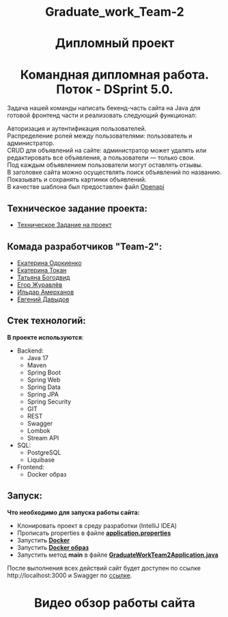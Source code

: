 # <h1 align="center"> Graduate_work_Team-2

# <h1 align="center"> Дипломный проект
## <h1 align="center"> Командная дипломная работа. Поток - DSprint 5.0.

Задача нашей команды написать бекенд-часть сайта на Java для готовой фронтенд части и реализовать следующий функционал:

Авторизация и аутентификация пользователей.\
Распределение ролей между пользователями: пользователь и администратор.\
CRUD для объявлений на сайте: администратор может удалять или редактировать все объявления, а пользователи — только свои.\
Под каждым объявлением пользователи могут оставлять отзывы.\
В заголовке сайта можно осуществлять поиск объявлений по названию.\
Показывать и сохранять картинки объявлений.\
В качестве шаблона был предоставлен файл [Openapi](https://github.com/BizinMitya/front-react-avito/blob/v1.12/openapi.yaml)

## Техническое задание проекта:
- [Техническое Задание на проект](https://skyengpublic.notion.site/64113e0a2641475c9ad9bea93144afff)

## Комада разработчиков "Team-2":

 - [Екатерина Одокиенко](https://github.com/KatOli4ka)
 - [Екатерина Токан](https://github.com/KaterinaT666/)
 - [Татьяна Богодвид](https://github.com/TatyanaBogodvid)
 - [Егор Журавлёв](https://github.com/icedragal)
 - [Ильдар Амерханов](https://github.com/ildar1902)
 - [Евгений Давыдов](https://github.com/ITevgeniydav2022)
 
 
## Стек технологий:
**В проекте используются**:
 
* Backend:
    - Java 17
    - Maven
    - Spring Boot
    - Spring Web
    - Spring Data
    - Spring JPA
    - Spring Security
    - GIT
    - REST
    - Swagger
    - Lombok
    - Stream API
* SQL:
    - PostgreSQL
    - Liquibase
* Frontend:
    - Docker образ

## Запуск:
**Что необходимо для запуска работы сайта:**
- Клонировать проект в среду разработки (IntelliJ IDEA)
- Прописать properties в файле **[application.properties](src/main/resources/application.properties)**
- Запустить **[Docker](https://www.docker.com)**
- Запустить **[Docker образ](https://drive.google.com/file/d/1UZTpeTAQpC4ANkHEFAGK2yjTFzZhXLPz/view)**
- Запустить метод **main** в файле **[GraduateWorkTeam2Application.java](src/main/java/com/example/graduate_work_team2/GraduateWorkTeam2Application.java)**

После выполнения всех действий сайт будет доступен по ссылке http://localhost:3000 и Swagger по [ссылке](https://editor.swagger.io/).

## <h1 align="center"> Видео обзор работы сайта
